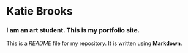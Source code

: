 # Katie Brooks

### I am an art student. This is my portfolio site.

This is a *README* file for my repository. It is written using **Markdown**.
